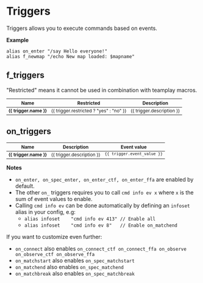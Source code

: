 ---
---

<script setup>
import fTriggers from '../../data/f_triggers.json';
import onTriggers from './../../data/on_triggers.json';
</script>

# Triggers

Triggers allows you to execute commands based on events.

**Example**

```
alias on_enter "/say Hello everyone!"
alias f_newmap "/echo New map loaded: $mapname"
```

## f_triggers

"Restricted" means it cannot be used in combination with teamplay macros.

<table style="font-size: 0.85em">
    <thead>
        <tr>
            <th>Name</th>
            <th>Restricted</th>
            <th>Description</th>
        </tr>
    </thead>
    <tbody>
        <tr v-for="trigger in fTriggers">
            <td valign="top">
                <strong>{{ trigger.name }}</strong>
            </td>
            <td valign="top">
                {{ trigger.restricted ? "yes" : "no" }}
            </td>
            <td valign="top">
                {{ trigger.description }}
            </td>
        </tr>
    </tbody>
</table>

## on_triggers

<table style="font-size: 0.85em">
    <thead>
        <tr>
            <th>Name</th>
            <th>Description</th>
            <th>Event value</th>
        </tr>
    </thead>
    <tbody>
        <tr v-for="trigger in onTriggers">
            <td valign="top">
                <strong>{{ trigger.name }}</strong>
            </td>
            <td valign="top">
                {{ trigger.description }}
            </td>
             <td valign="top">
                <code>{{ trigger.event_value }}</code>
            </td>
        </tr>
    </tbody>
</table>

**Notes**

* `on_enter, on_spec_enter, on_enter_ctf, on_enter_ffa` are enabled by default.
* The other `on_` triggers requires you to call `cmd info ev x` where `x` is the sum of event values to enable.
* Calling `cmd info ev` can be done automatically by defining an `infoset` alias in your config, e.g:
    * `alias infoset    "cmd info ev 413" // Enable all`
    * `alias infoset    "cmd info ev 8"   // Enable on_matchend`

If you want to customize even further:

* `on_connect` also enables `on_connect_ctf on_connect_ffa on_observe on_observe_ctf on_observe_ffa`
* `on_matchstart` also enables `on_spec_matchstart`
* `on_matchend` also enables `on_spec_matchend`
* `on_matchbreak` also enables `on_spec_matchbreak`
